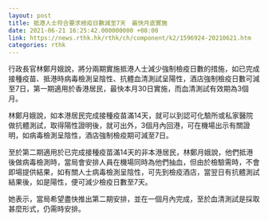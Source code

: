 ```yaml
---
layout: post
title: 抵港人士符合要求檢疫日數減至7天　最快月底實施
date: 2021-06-21 16:25:42.000000000 +08:00
link: https://news.rthk.hk/rthk/ch/component/k2/1596924-20210621.htm
categories: rthk
---
```


行政長官林鄭月娥說，將分兩期實施抵港人士減少強制檢疫日數的措施，如已完成接種疫苗、抵港時病毒檢測呈陰性、抗體血清測試呈陽性，酒店強制檢疫日數可減至7日，第一期適用於香港居民，最快本月30日實施，而血清測試有效期為3個月。

林鄭月娥說，如本港居民完成接種疫苗滿14天，就可以到認可化驗所或私家醫院做抗體測試，取得陽性證明後，就可出外，3個月內回港，可在機場出示有關證明，如病毒檢測呈陰性，酒店強制檢疫期可減至7日。

至於第二期適用於已完成接種疫苗滿14天的非本港居民，林鄭月娥說，他們抵港後做病毒檢測時，當局會安排人員在機場同時為他們抽血，但由於檢驗需時，不會即場提供結果，如有關人士病毒檢測呈陰性，可先到檢疫酒店，當翌日有抗體測試結果後，如是陽性，便可減少檢疫日數至7天。

她表示，當局希望盡快推出第二期安排，並在一個月內完成，至於血清測試是採取甚麼形式，仍需時安排。
